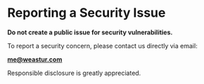 # Reporting a Security Issue

**Do not create a public issue for security vulnerabilities.**

To report a security concern, please contact us directly via email:

**[me@weastur.com](mailto:me@weastur.com)**

Responsible disclosure is greatly appreciated.

